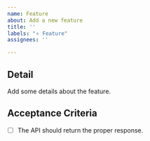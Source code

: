 ```yaml
---
name: Feature
about: Add a new feature
title: ''
labels: "⭐️ Feature"
assignees: ''

---
```


## Detail
Add some details about the feature.

## Acceptance Criteria
- [ ] The API should return the proper response.
